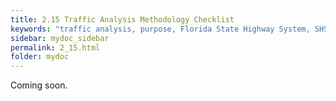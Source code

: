 ```yaml
---
title: 2.15 Traffic Analysis Methodology Checklist
keywords: "traffic analysis, purpose, Florida State Highway System, SHS"
sidebar: mydoc_sidebar
permalink: 2_15.html
folder: mydoc
---
```


<p>
  Coming soon.
</p>